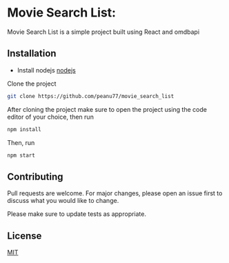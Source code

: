 # Movie Search List: 

Movie Search List is a simple project built using React and omdbapi

## Installation
- Install nodejs [nodejs](https://nodejs.org/en/)

Clone the project 
```bash
git clone https://github.com/peanu77/movie_search_list
```

After cloning the project make sure to open the project using the code editor of your choice, then run
```bash
npm install
```
Then, run
```bash
npm start
```

## Contributing
Pull requests are welcome. For major changes, please open an issue first to discuss what you would like to change.

Please make sure to update tests as appropriate.

## License
[MIT](https://choosealicense.com/licenses/mit/)

